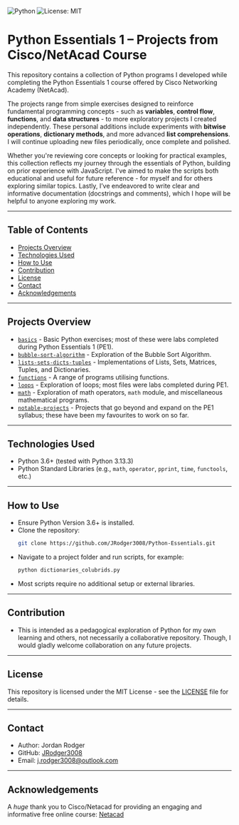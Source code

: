 ![Python](https://img.shields.io/badge/Python-3.13-blue)
![License: MIT](https://img.shields.io/badge/License-MIT-yellow.svg)

# Python Essentials 1 – Projects from Cisco/NetAcad Course

This repository contains a collection of Python programs I developed while completing the Python Essentials 1 course offered by Cisco Networking Academy (NetAcad).

The projects range from simple exercises designed to reinforce fundamental programming concepts - such as **variables**, **control flow**, **functions**, and **data structures** - to more exploratory projects I created independently. These personal additions include experiments with **bitwise operations**, **dictionary methods**, and more advanced **list comprehensions**.
I will continue uploading new files periodically, once complete and polished.

Whether you're reviewing core concepts or looking for practical examples, this collection reflects my journey through the essentials of Python, building on prior experience with JavaScript.
I've aimed to make the scripts both educational and useful for future reference - for myself and for others exploring similar topics.
Lastly, I’ve endeavored to write clear and informative documentation (docstrings and comments), which I hope will be helpful to anyone exploring my work.

---

## Table of Contents

-   [Projects Overview](#projects-overview)
-   [Technologies Used](#technologies-used)
-   [How to Use](#how-to-use)
-   [Contribution](#contribution)
-   [License](#license)
-   [Contact](#contact)
-   [Acknowledgements](#acknowledgements)

---

## Projects Overview

-   [`basics`](./basics/) - Basic Python exercises; most of these were labs completed during Python Essentials 1 (PE1).
-   [`bubble-sort-algorithm`](./bubble-sort-algorithm/) - Exploration of the Bubble Sort Algorithm.
-   [`lists-sets-dicts-tuples`](./lists-sets-dicts-tuples/) - Implementations of Lists, Sets, Matrices, Tuples, and Dictionaries.
-   [`functions`](./functions/) - A range of programs utilising functions.
-   [`loops`](./loops/) - Exploration of loops; most files were labs completed during PE1.
-   [`math`](./math/) - Exploration of math operators, `math` module, and miscellaneous mathematical programs.
-   [`notable-projects`](./notable-projects/) - Projects that go beyond and expand on the PE1 syllabus; these have been my favourites to work on so far.

---

## Technologies Used

-   Python 3.6+ (tested with Python 3.13.3)
-   Python Standard Libraries (e.g., `math`, `operator`, `pprint`, `time`, `functools`, etc.)

---

## How to Use

-   Ensure Python Version 3.6+ is installed.
-   Clone the repository:
    ```bash
    git clone https://github.com/JRodger3008/Python-Essentials.git
    ```
-   Navigate to a project folder and run scripts, for example:
    ```bash
    python dictionaries_colubrids.py
    ```
-   Most scripts require no additional setup or external libraries.

---

## Contribution

-   This is intended as a pedagogical exploration of Python for my own learning and others, not necessarily a collaborative repository. Though, I would gladly welcome collaboration on any future projects.

---

## License

This repository is licensed under the MIT License - see the [LICENSE](./LICENSE.txt) file for details.

---

## Contact

-   Author: Jordan Rodger
-   GitHub: [JRodger3008](https://github.com/JRodger3008)
-   Email: [j.rodger3008@outlook.com](mailto:j.rodger3008@outlook.com)

---

## Acknowledgements

A _huge_ thank you to Cisco/Netacad for providing an engaging and informative free online course: [Netacad](https://www.netacad.com/)
